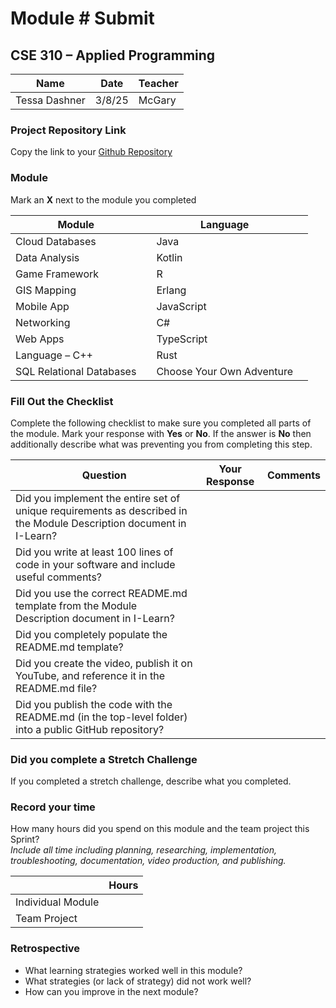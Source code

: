 # Module #<!-- Insert Module Number --> Submit
## CSE 310 – Applied Programming

|Name|Date|Teacher|
|-|-|-|
|Tessa Dashner |3/8/25 |McGary |

### Project Repository Link
Copy the link to your [Github Repository](<!-- Insert Link Here -->)

### Module
Mark an **X** next to the module you completed

|Module                   | |Language                  | |
|-------------------------|-|--------------------------|-|
|Cloud Databases          | | Java                     | |
|Data Analysis            | | Kotlin                   | |
|Game Framework           | | R                        | |
|GIS Mapping              | | Erlang                   | |
|Mobile App               | | JavaScript               | |
|Networking               | | C#                       | |
|Web Apps                 | | TypeScript               | |
|Language – C++           | | Rust                     | |
|SQL Relational Databases | |Choose Your Own Adventure | |

### Fill Out the Checklist
Complete the following checklist to make sure you completed all parts of the module.  Mark your response with **Yes** or **No**.  If the answer is **No** then additionally describe what was preventing you from completing this step.

|Question                                                                                         |Your Response|Comments|
|--------------------------------------------------------------------------------------------------------------------|-|-|
|Did you implement the entire set of unique requirements as described in the Module Description document in I-Learn? | | |
|Did you write at least 100 lines of code in your software and include useful comments?                              | | |
|Did you use the correct README.md template from the Module Description document in I-Learn?                         | | |
|Did you completely populate the README.md template?                                                                 | | |
|Did you create the video, publish it on YouTube, and reference it in the README.md file?                            | | |
|Did you publish the code with the README.md (in the top-level folder) into a public GitHub repository?              | | |
 

### Did you complete a Stretch Challenge 
If you completed a stretch challenge, describe what you completed.


### Record your time
How many hours did you spend on this module and the team project this Sprint?  
*Include all time including planning, researching, implementation, troubleshooting, documentation, video production, and publishing.*

|              |Hours|
|------------------|-|
|Individual Module | |
|Team Project      | |

### Retrospective
- What learning strategies worked well in this module?
  <!-- Response Here -->
- What strategies (or lack of strategy) did not work well?
  <!-- Response Here -->
- How can you improve in the next module?
  <!-- Response Here -->


<!-- Create this Markdown to a PDF and submit it. In visual studio code you can convert this to a pdf with any one of the extensions. -->